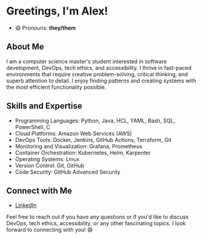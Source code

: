# Greetings, I'm Alex!
  
- 😄 Pronouns: **they/them**
  
## About Me

I am a computer science master's student interested in software development, DevOps, tech ethics, and accessibility. I thrive in fast-paced environments that require creative problem-solving, critical thinking, and superb attention to detail. I enjoy finding patterns and creating systems with the most efficient functionality possible.

## Skills and Expertise

- Programming Languages: Python, Java, HCL, YAML, Bash, SQL, PowerShell, C
- Cloud Platforms: Amazon Web Services (AWS)
- DevOps Tools: Docker, Jenkins, GitHub Actions, Terraform, Git
- Monitoring and Visualization: Grafana, Prometheus
- Container Orchestration: Kubernetes, Helm, Karpenter
- Operating Systems: Linux
- Version Control: Git, GitHub
- Code Security: GitHub Advanced Security

## Connect with Me

- [LinkedIn](https://linkedin.com/in/alexmoore8/)

Feel free to reach out if you have any questions or if you'd like to discuss DevOps, tech ethics, accessibility, or any other fascinating topics. 
I look forward to connecting with you! 😄



